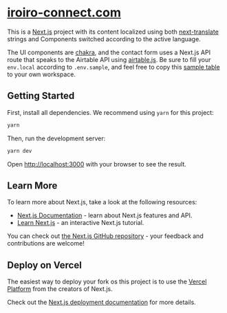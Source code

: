 # [iroiro-connect.com](https://iroiro-connect.com/)

This is a [Next.js](https://nextjs.org/) project with its content localized using both [next-translate](https://github.com/aralroca/next-translate) strings and Components switched according to the active language.

The UI components are [chakra](https://chakra-ui.com/), and the contact form uses a Next.js API route that speaks to the Airtable API using [airtable.js](https://github.com/airtable/airtable.js). Be sure to fill your `env.local` according to `.env.sample`, and feel free to copy this [sample table](https://airtable.com/shrkXQYdPx4dnUm1d) to your own workspace.

## Getting Started

First, install all dependencies. We recommend using `yarn` for this project:

```bash
yarn
```

Then, run the development server:

```bash
yarn dev
```

Open [http://localhost:3000](http://localhost:3000) with your browser to see the result.

## Learn More

To learn more about Next.js, take a look at the following resources:

- [Next.js Documentation](https://nextjs.org/docs) - learn about Next.js features and API.
- [Learn Next.js](https://nextjs.org/learn) - an interactive Next.js tutorial.

You can check out [the Next.js GitHub repository](https://github.com/vercel/next.js/) - your feedback and contributions are welcome!

## Deploy on Vercel

The easiest way to deploy your fork os this project is to use the [Vercel Platform](https://vercel.com/new?utm_medium=default-template&filter=next.js&utm_source=create-next-app&utm_campaign=create-next-app-readme) from the creators of Next.js.

Check out the [Next.js deployment documentation](https://nextjs.org/docs/deployment) for more details.
